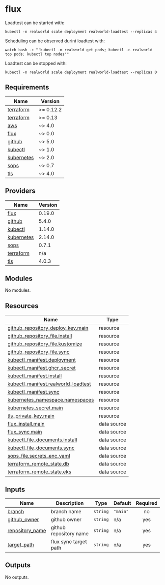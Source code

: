 # flux

Loadtest can be started with:
```
kubectl -n realworld scale deployment realworld-loadtest --replicas 4
```

Scheduling can be observed durint loadtest with:
```
watch bash -c "'kubectl -n realworld get pods; kubectl -n realworld top pods; kubectl top nodes'"
```

Loadtest can be stopped with:
```
kubectl -n realworld scale deployment realworld-loadtest --replicas 0
```


<!-- BEGINNING OF PRE-COMMIT-TERRAFORM DOCS HOOK -->
## Requirements

| Name | Version |
|------|---------|
| <a name="requirement_terraform"></a> [terraform](#requirement\_terraform) | >= 0.12.2 |
| <a name="requirement_terraform"></a> [terraform](#requirement\_terraform) | >= 0.13 |
| <a name="requirement_aws"></a> [aws](#requirement\_aws) | ~> 4.0 |
| <a name="requirement_flux"></a> [flux](#requirement\_flux) | ~> 0.0 |
| <a name="requirement_github"></a> [github](#requirement\_github) | ~> 5.0 |
| <a name="requirement_kubectl"></a> [kubectl](#requirement\_kubectl) | ~> 1.0 |
| <a name="requirement_kubernetes"></a> [kubernetes](#requirement\_kubernetes) | ~> 2.0 |
| <a name="requirement_sops"></a> [sops](#requirement\_sops) | ~> 0.7 |
| <a name="requirement_tls"></a> [tls](#requirement\_tls) | ~> 4.0 |

## Providers

| Name | Version |
|------|---------|
| <a name="provider_flux"></a> [flux](#provider\_flux) | 0.19.0 |
| <a name="provider_github"></a> [github](#provider\_github) | 5.4.0 |
| <a name="provider_kubectl"></a> [kubectl](#provider\_kubectl) | 1.14.0 |
| <a name="provider_kubernetes"></a> [kubernetes](#provider\_kubernetes) | 2.14.0 |
| <a name="provider_sops"></a> [sops](#provider\_sops) | 0.7.1 |
| <a name="provider_terraform"></a> [terraform](#provider\_terraform) | n/a |
| <a name="provider_tls"></a> [tls](#provider\_tls) | 4.0.3 |

## Modules

No modules.

## Resources

| Name | Type |
|------|------|
| [github_repository_deploy_key.main](https://registry.terraform.io/providers/integrations/github/latest/docs/resources/repository_deploy_key) | resource |
| [github_repository_file.install](https://registry.terraform.io/providers/integrations/github/latest/docs/resources/repository_file) | resource |
| [github_repository_file.kustomize](https://registry.terraform.io/providers/integrations/github/latest/docs/resources/repository_file) | resource |
| [github_repository_file.sync](https://registry.terraform.io/providers/integrations/github/latest/docs/resources/repository_file) | resource |
| [kubectl_manifest.deployment](https://registry.terraform.io/providers/gavinbunney/kubectl/latest/docs/resources/manifest) | resource |
| [kubectl_manifest.ghcr_secret](https://registry.terraform.io/providers/gavinbunney/kubectl/latest/docs/resources/manifest) | resource |
| [kubectl_manifest.install](https://registry.terraform.io/providers/gavinbunney/kubectl/latest/docs/resources/manifest) | resource |
| [kubectl_manifest.realworld_loadtest](https://registry.terraform.io/providers/gavinbunney/kubectl/latest/docs/resources/manifest) | resource |
| [kubectl_manifest.sync](https://registry.terraform.io/providers/gavinbunney/kubectl/latest/docs/resources/manifest) | resource |
| [kubernetes_namespace.namespaces](https://registry.terraform.io/providers/hashicorp/kubernetes/latest/docs/resources/namespace) | resource |
| [kubernetes_secret.main](https://registry.terraform.io/providers/hashicorp/kubernetes/latest/docs/resources/secret) | resource |
| [tls_private_key.main](https://registry.terraform.io/providers/hashicorp/tls/latest/docs/resources/private_key) | resource |
| [flux_install.main](https://registry.terraform.io/providers/fluxcd/flux/latest/docs/data-sources/install) | data source |
| [flux_sync.main](https://registry.terraform.io/providers/fluxcd/flux/latest/docs/data-sources/sync) | data source |
| [kubectl_file_documents.install](https://registry.terraform.io/providers/gavinbunney/kubectl/latest/docs/data-sources/file_documents) | data source |
| [kubectl_file_documents.sync](https://registry.terraform.io/providers/gavinbunney/kubectl/latest/docs/data-sources/file_documents) | data source |
| [sops_file.secrets_enc_yaml](https://registry.terraform.io/providers/carlpett/sops/latest/docs/data-sources/file) | data source |
| [terraform_remote_state.db](https://registry.terraform.io/providers/hashicorp/terraform/latest/docs/data-sources/remote_state) | data source |
| [terraform_remote_state.eks](https://registry.terraform.io/providers/hashicorp/terraform/latest/docs/data-sources/remote_state) | data source |

## Inputs

| Name | Description | Type | Default | Required |
|------|-------------|------|---------|:--------:|
| <a name="input_branch"></a> [branch](#input\_branch) | branch name | `string` | `"main"` | no |
| <a name="input_github_owner"></a> [github\_owner](#input\_github\_owner) | github owner | `string` | n/a | yes |
| <a name="input_repository_name"></a> [repository\_name](#input\_repository\_name) | github repository name | `string` | n/a | yes |
| <a name="input_target_path"></a> [target\_path](#input\_target\_path) | flux sync target path | `string` | n/a | yes |

## Outputs

No outputs.
<!-- END OF PRE-COMMIT-TERRAFORM DOCS HOOK -->